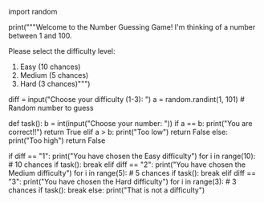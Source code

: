 import random

print("""Welcome to the Number Guessing Game!
I'm thinking of a number between 1 and 100.

Please select the difficulty level:
1. Easy (10 chances)
2. Medium (5 chances)
3. Hard (3 chances)""")

diff = input("Choose your difficulty (1-3): ")
a = random.randint(1, 101)  # Random number to guess

def task():
    b = int(input("Choose your number: "))
    if a == b:
        print("You are correct!!")
        return True
    elif a > b:
        print("Too low")
        return False
    else:
        print("Too high")
        return False

if diff == "1":
    print("You have chosen the Easy difficulty")
    for i in range(10):  # 10 chances
        if task():
            break
elif diff == "2":
    print("You have chosen the Medium difficulty")
    for i in range(5):  # 5 chances
        if task():
            break
elif diff == "3":
    print("You have chosen the Hard difficulty")
    for i in range(3):  # 3 chances
        if task():
            break
else:
    print("That is not a difficulty")
